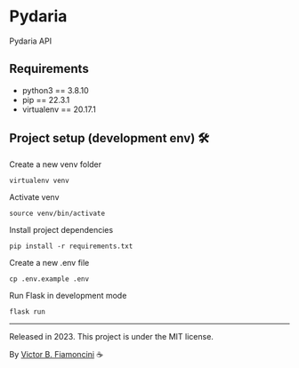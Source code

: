 # Pydaria

Pydaria API

## Requirements

- python3 == 3.8.10
- pip == 22.3.1
- virtualenv == 20.17.1

## Project setup (development env) 🛠

Create a new venv folder

```
virtualenv venv
```

Activate venv

```
source venv/bin/activate
```

Install project dependencies

```
pip install -r requirements.txt
```

Create a new .env file

```
cp .env.example .env
```

Run Flask in development mode

```
flask run
```

----------
Released in 2023. This project is under the MIT license.

By [Victor B. Fiamoncini](https://github.com/Victor-Fiamoncini) ☕

